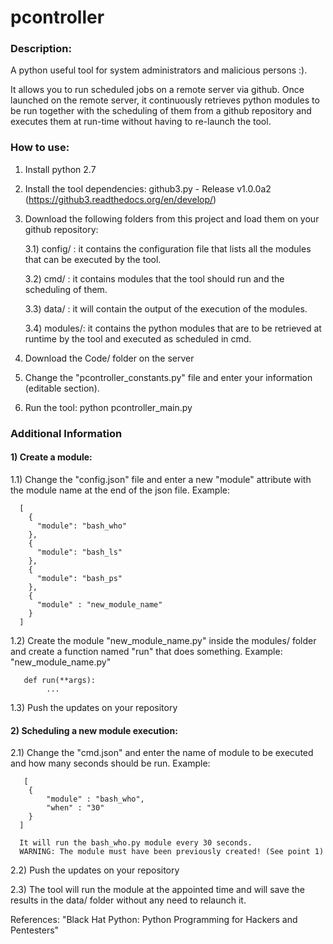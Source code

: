 # pcontroller

### Description: 

A python useful tool for system administrators and malicious persons :).

It allows you to run scheduled jobs on a remote server via github. Once launched on the remote server, it continuously retrieves python modules to be run together with the scheduling of them from a github repository and executes them at run-time without having to re-launch the tool.

### How to use:

1) Install python 2.7

2) Install the tool dependencies: github3.py - Release v1.0.0a2 (https://github3.readthedocs.org/en/develop/)

3) Download the following folders from this project and load them on your github repository: 

     3.1) config/ : it contains the configuration file that lists all the modules that can be executed by the tool.
     
     3.2) cmd/ : it contains modules that the tool should run and the scheduling of them.
     
     3.3) data/ : it will contain the output of the execution of the modules.
     
     3.4) modules/: it contains the python modules that are to be retrieved at runtime by the tool and executed as scheduled in cmd.

4) Download the Code/ folder on the server

5) Change the "pcontroller_constants.py" file and enter your information (editable section).

6) Run the tool: python pcontroller_main.py

### Additional Information

#### 1) Create a module:

 1.1) Change the "config.json" file and enter a new "module" attribute with the module name at the end of the json file. 
      Example:
      
      [
        {
          "module": "bash_who"
        },
        {
          "module": "bash_ls"
        },
        {
          "module": "bash_ps"
        },
        {
          "module" : "new_module_name"
        }
      ]
      
  1.2) Create the module "new_module_name.py" inside the modules/ folder and create a function named "run" that does something. 
       Example: "new_module_name.py"
       
       def run(**args):
        	...
        	
  1.3) Push the updates on your repository

#### 2) Scheduling a new module execution:

  2.1) Change the "cmd.json" and enter the name of module to be executed and how many seconds should be run.
       Example:
       
       [
      	{
      		"module" : "bash_who",
      		"when" : "30"
      	}
      ]

      It will run the bash_who.py module every 30 seconds.
      WARNING: The module must have been previously created! (See point 1)
      
  2.2) Push the updates on your repository
  
  2.3) The tool will run the module at the appointed time and will save the results in the data/ folder without any need to relaunch it.
  
References: "Black Hat Python: Python Programming for Hackers and Pentesters"
